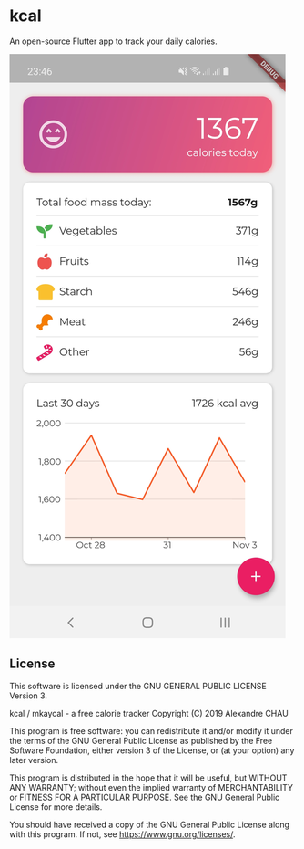 # kcal

An open-source Flutter app to track your daily calories.

![](docs/homescreen.jpg)

## License

This software is licensed under the GNU GENERAL PUBLIC LICENSE Version 3.

kcal / mkaycal - a free calorie tracker
Copyright (C) 2019 Alexandre CHAU

This program is free software: you can redistribute it and/or modify
it under the terms of the GNU General Public License as published by
the Free Software Foundation, either version 3 of the License, or
(at your option) any later version.

This program is distributed in the hope that it will be useful,
but WITHOUT ANY WARRANTY; without even the implied warranty of
MERCHANTABILITY or FITNESS FOR A PARTICULAR PURPOSE.  See the
GNU General Public License for more details.

You should have received a copy of the GNU General Public License
along with this program.  If not, see <https://www.gnu.org/licenses/>.